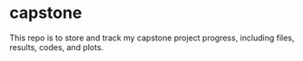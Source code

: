 # capstone
This repo is to store and track my capstone project progress, including files, results, codes, and plots.
